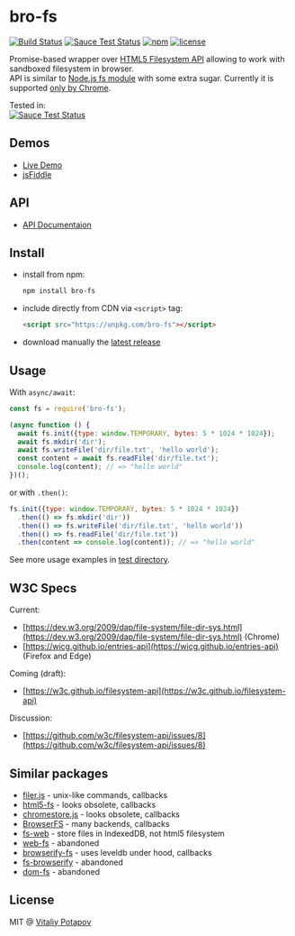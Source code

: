 # bro-fs

[![Build Status](https://travis-ci.org/vitalets/bro-fs.svg?branch=master)](https://travis-ci.org/vitalets/bro-fs)
[![Sauce Test Status](https://saucelabs.com/buildstatus/browserfilesystem)](https://saucelabs.com/u/browserfilesystem)
[![npm](https://img.shields.io/npm/v/bro-fs.svg)](https://www.npmjs.com/package/bro-fs)
[![license](https://img.shields.io/npm/l/bro-fs.svg)](https://www.npmjs.com/package/bro-fs)

Promise-based wrapper over [HTML5 Filesystem API](https://dev.w3.org/2009/dap/file-system/file-dir-sys.html)
allowing to work with sandboxed filesystem in browser.  
API is similar to [Node.js fs module](https://nodejs.org/api/fs.html) with some extra sugar.
Currently it is supported [only by Chrome](https://developer.mozilla.org/en-US/docs/Web/API/FileSystem#Browser_compatibility). 

Tested in:  
[![Sauce Test Status](https://saucelabs.com/browser-matrix/browserfilesystem.svg)](https://saucelabs.com/u/browserfilesystem)

## Demos
* [Live Demo](https://vitalets.github.io/bro-fs/demo/)
* [jsFiddle](https://jsfiddle.net/na0m8om8/3/)

## API
* [API Documentaion](https://vitalets.github.io/bro-fs/)

## Install
* install from npm:
    ```bash
    npm install bro-fs
    ```
* include directly from CDN via `<script>` tag:
    ```html
    <script src="https://unpkg.com/bro-fs"></script>
    ```
* download manually the [latest release]((https://github.com/vitalets/bro-fs/releases/latest))

## Usage
With `async/await`:
```js
const fs = require('bro-fs');

(async function () {
  await fs.init({type: window.TEMPORARY, bytes: 5 * 1024 * 1024});
  await fs.mkdir('dir');
  await fs.writeFile('dir/file.txt', 'hello world');
  const content = await fs.readFile('dir/file.txt');
  console.log(content); // => "hello world"
})();
```

or with `.then()`:
```js
fs.init({type: window.TEMPORARY, bytes: 5 * 1024 * 1024})
  .then(() => fs.mkdir('dir'))
  .then(() => fs.writeFile('dir/file.txt', 'hello world'))
  .then(() => fs.readFile('dir/file.txt'))
  .then(content => console.log(content)); // => "hello world"
```

See more usage examples in [test directory](/test).

## W3C Specs
Current:  
 * [https://dev.w3.org/2009/dap/file-system/file-dir-sys.html](https://dev.w3.org/2009/dap/file-system/file-dir-sys.html) (Chrome)
 * [https://wicg.github.io/entries-api](https://wicg.github.io/entries-api) (Firefox and Edge)
 
Coming (draft):  
 * [https://w3c.github.io/filesystem-api](https://w3c.github.io/filesystem-api)
 
Discussion:  
 * [https://github.com/w3c/filesystem-api/issues/8](https://github.com/w3c/filesystem-api/issues/8)
 
## Similar packages
* [filer.js](https://www.npmjs.com/package/filer.js) - unix-like commands, callbacks
* [html5-fs](https://github.com/evanshortiss/html5-fs) - looks obsolete, callbacks
* [chromestore.js](https://github.com/summera/chromestore.js) - looks obsolete, callbacks
* [BrowserFS](https://github.com/jvilk/BrowserFS) - many backends, callbacks
* [fs-web](https://www.npmjs.com/package/fs-web) - store files in IndexedDB, not html5 filesystem
* [web-fs](https://github.com/mmckegg/web-fs) - abandoned
* [browserify-fs](https://github.com/mafintosh/browserify-fs) - uses leveldb under hood, callbacks
* [fs-browserify](https://github.com/CrabDude/fs-browserify) - abandoned
* [dom-fs](https://www.npmjs.com/package/dom-fs) - abandoned

## License
MIT @ [Vitaliy Potapov](https://github.com/vitalets)
